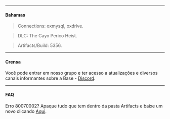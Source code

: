 -------

#### Bahamas
> Connections: oxmysql, oxdrive.

> DLC: The Cayo Perico Heist.

> Artifacts/Build: 5356.

-------

#### Crensa
Você pode entrar em nosso grupo e ter acesso a atualizações e diversos canais informantes sobre a Base - [Discord](https://discord.gg/5BVWp7Zxpe).

-------

#### FAQ
Erro 80070002? Apaque tudo que tem dentro da pasta Artifacts e baixe um novo clicando [Aqui](https://bit.ly/3E0jahX).